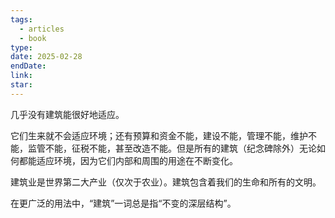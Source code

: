 ```yaml
---
tags:
  - articles
  - book
type: 
date: 2025-02-28
endDate: 
link: 
star: 
---
```






几乎没有建筑能很好地适应。

它们生来就不会适应环境；还有预算和资金不能，建设不能，管理不能，维护不能，监管不能，征税不能，甚至改造不能。但是所有的建筑（纪念碑除外）无论如何都能适应环境，因为它们内部和周围的用途在不断变化。

建筑业是世界第二大产业（仅次于农业）。建筑包含着我们的生命和所有的文明。

在更广泛的用法中，“建筑”一词总是指“不变的深层结构”。















